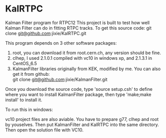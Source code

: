 # KalRTPC
Kalman Filter program for RTPC12
This project is built to test how well Kalman Filter can do 
in fitting RTPC tracks.
To get this source code: 
git clone git@github.com:jixie/KalRTPC.git 

This program depends on 3 other software packages:
1) root, you can download it from root.cern.ch, any version should be fine.
2) clhep, I used 2.1.0.1 compiled with vc10 in windows xp, and 2.1.3.1 in CentOS_6.5
3) KalmanFilter libraries originally from KEK, modified by me. 
You can also get it from github:  
git clone git@github.com:jixie/KalmanFilter.git 

Once you download the source code, type 'source setup.csh' to define where you want to 
install KalmanFilter package, then type 'make;make install' to install it.

To run this in windows:

vc10 project files are also aviable. You have to prepare g77,
clhep and root by youselves. Then put KalmanFilter and KalRTPC into 
the same directory. Then open the solution file with VC10. 
